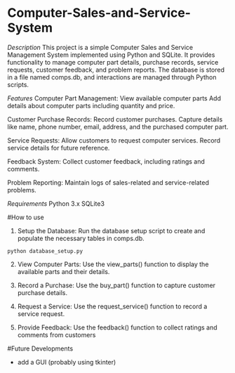 # Computer-Sales-and-Service-System
*Description*
This project is a simple Computer Sales and Service Management System implemented using Python and SQLite. It provides functionality to manage computer part details, purchase records, service requests, customer feedback, and problem reports. The database is stored in a file named comps.db, and interactions are managed through Python scripts.

*Features*
Computer Part Management:
View available computer parts
Add details about computer parts including quantity and price.

Customer Purchase Records:
Record customer purchases.
Capture details like name, phone number, email, address, and the purchased computer part.

Service Requests:
Allow customers to request computer services.
Record service details for future reference.

Feedback System:
Collect customer feedback, including ratings and comments.

Problem Reporting:
Maintain logs of sales-related and service-related problems.

*Requirements*
Python 3.x
SQLite3

#How to use
1. Setup the Database:
Run the database setup script to create and populate the necessary tables in comps.db.

```python database_setup.py```

2. View Computer Parts:
Use the view_parts() function to display the available parts and their details.

3. Record a Purchase:
Use the buy_part() function to capture customer purchase details.

4. Request a Service:
Use the request_service() function to record a service request.

5. Provide Feedback:
Use the feedback() function to collect ratings and comments from customers

#Future Developments
- add a GUI (probably using tkinter)

